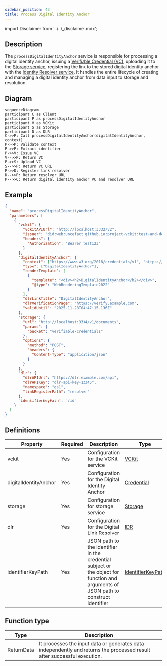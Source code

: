 ```yaml
---
sidebar_position: 43
title: Process Digital Identity Anchor
---
```


import Disclaimer from '../../\_disclaimer.mdx';

<Disclaimer />

## Description

The `processDigitalIdentityAnchor` service is responsible for processing a digital identity anchor, issuing a [Verifiable Credential (VC)](https://uncefact.github.io/spec-untp/docs/specification/VerifiableCredentials), uploading it to the [Storage service](/docs/mock-apps/dependent-services/storage-service), registering the link to the stored digital identity anchor with the [Identity Resolver service](/docs/mock-apps/dependent-services/identity-resolution-service). It handles the entire lifecycle of creating and managing a digital identity anchor, from data input to storage and resolution.

## Diagram

```mermaid
sequenceDiagram
participant C as Client
participant P as processDigitalIdentityAnchor
participant V as VCKit
participant S as Storage
participant D as DLR
C->>P: Call processDigitalIdentityAnchor(digitalIdentityAnchor, context)
P->>P: Validate context
P->>P: Extract identifier
P->>V: Issue VC
V-->>P: Return VC
P->>S: Upload VC
S-->>P: Return VC URL
P->>D: Register link resolver
D-->>P: Return resolver URL
P-->>C: Return digital identity anchor VC and resolver URL
```

## Example

```json
{
  "name": "processDigitalIdentityAnchor",
  "parameters": [
    {
      "vckit": {
        "vckitAPIUrl": "http://localhost:3332/v2",
        "issuer": "did:web:uncefact.github.io:project-vckit:test-and-development",
        "headers": {
          "Authorization": "Bearer test123"
        }
      },
      "digitalIdentityAnchor": {
        "context": ["https://www.w3.org/2018/credentials/v1", "https://gs1.org/voc/"],
        "type": ["DigitalIdentityAnchor"],
        "renderTemplate": [
          {
            "template": "<div><h2>DigitalIdentityAnchor</h2></div>",
            "@type": "WebRenderingTemplate2022"
          }
        ],
        "dlrLinkTitle": "DigitalIdentityAnchor",
        "dlrVerificationPage": "https://verify.example.com",
        "validUntil": "2025-11-28T04:47:15.136Z"
      },
      "storage": {
        "url": "http://localhost:3334/v1/documents",
        "params": {
          "bucket": "verifiable-credentials"
        },
        "options": {
          "method": "POST",
          "headers": {
            "Content-Type": "application/json"
          }
        }
      },
      "dlr": {
        "dlrAPIUrl": "https://dlr.example.com/api",
        "dlrAPIKey": "dlr-api-key-12345",
        "namespace": "gs1",
        "linkRegisterPath": "resolver"
      },
      "identifierKeyPath": "/id"
    }
  ]
}
```

## Definitions

| Property              | Required | Description                                                                                                                         | Type                                                            |
| --------------------- | -------- | ----------------------------------------------------------------------------------------------------------------------------------- | --------------------------------------------------------------- |
| vckit                 | Yes      | Configuration for the VCKit service                                                                                                 | [VCKit](/docs/mock-apps/common/vckit)                           |
| digitalIdentityAnchor | Yes      | Configuration for the Digital Identity Anchor                                                                                       | [Credential](/docs/mock-apps/common/credential)                 |
| storage               | Yes      | Configuration for storage service                                                                                                   | [Storage](/docs/mock-apps/common/storage)                       |
| dlr                   | Yes      | Configuration for the Digital Link Resolver                                                                                         | [IDR](/docs/mock-apps/common/idr)                               |
| identifierKeyPath     | Yes      | JSON path to the identifier in the credential subject or the object for function and arguments of JSON path to construct identifier | [IdentifierKeyPath](/docs/mock-apps/common/identifier-key-path) |

## Function type

| Type       | Description                                                                                                              |
| ---------- | ------------------------------------------------------------------------------------------------------------------------ |
| ReturnData | It processes the input data or generates data independently and returns the processed result after successful execution. |
